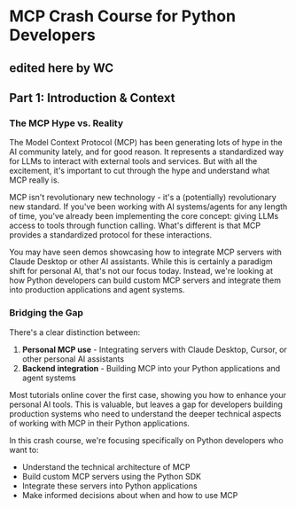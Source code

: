 # MCP Crash Course for Python Developers

##
## edited here by WC
##

## Part 1: Introduction & Context

### The MCP Hype vs. Reality

The Model Context Protocol (MCP) has been generating lots of hype in the AI community lately, and for good reason. It represents a standardized way for LLMs to interact with external tools and services. But with all the excitement, it's important to cut through the hype and understand what MCP really is.

MCP isn't revolutionary new technology - it's a (potentially) revolutionary new standard. If you've been working with AI systems/agents for any length of time, you've already been implementing the core concept: giving LLMs access to tools through function calling. What's different is that MCP provides a standardized protocol for these interactions.

You may have seen demos showcasing how to integrate MCP servers with Claude Desktop or other AI assistants. While this is certainly a paradigm shift for personal AI, that's not our focus today. Instead, we're looking at how Python developers can build custom MCP servers and integrate them into production applications and agent systems.

### Bridging the Gap

There's a clear distinction between:

1. **Personal MCP use** - Integrating servers with Claude Desktop, Cursor, or other personal AI assistants
2. **Backend integration** - Building MCP into your Python applications and agent systems

Most tutorials online cover the first case, showing you how to enhance your personal AI tools. This is valuable, but leaves a gap for developers building production systems who need to understand the deeper technical aspects of working with MCP in their Python applications.

In this crash course, we're focusing specifically on Python developers who want to:

- Understand the technical architecture of MCP
- Build custom MCP servers using the Python SDK
- Integrate these servers into Python applications
- Make informed decisions about when and how to use MCP

